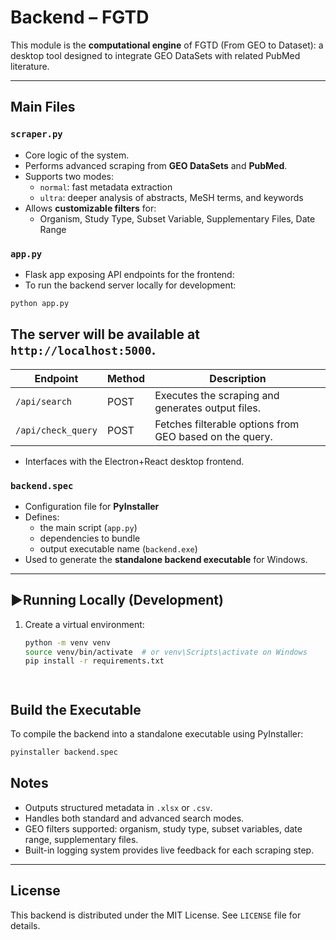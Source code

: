 # Backend – FGTD

This module is the **computational engine** of FGTD (From GEO to Dataset): a desktop tool designed to integrate GEO DataSets with related PubMed literature.

---

## Main Files

### `scraper.py`
- Core logic of the system.
- Performs advanced scraping from **GEO DataSets** and **PubMed**.
- Supports two modes:
  - `normal`: fast metadata extraction
  - `ultra`: deeper analysis of abstracts, MeSH terms, and keywords
- Allows **customizable filters** for:
  - Organism, Study Type, Subset Variable, Supplementary Files, Date Range

### `app.py`
- Flask app exposing API endpoints for the frontend:
- To run the backend server locally for development:

```bash
python app.py
```

The server will be available at `http://localhost:5000`.
- 
| Endpoint            | Method | Description                           |
|---------------------|--------|---------------------------------------|
| `/api/search`       | POST   | Executes the scraping and generates output files. |
| `/api/check_query`  | POST   | Fetches filterable options from GEO based on the query. |
- Interfaces with the Electron+React desktop frontend.

### `backend.spec`
- Configuration file for **PyInstaller**
- Defines:
  - the main script (`app.py`)
  - dependencies to bundle
  - output executable name (`backend.exe`)
- Used to generate the **standalone backend executable** for Windows.

---

## ▶Running Locally (Development)

1. Create a virtual environment:
   ```bash
   python -m venv venv
   source venv/bin/activate  # or venv\Scripts\activate on Windows
   pip install -r requirements.txt




## Build the Executable

To compile the backend into a standalone executable using PyInstaller:

```bash
pyinstaller backend.spec
```

## Notes

- Outputs structured metadata in `.xlsx` or `.csv`.
- Handles both standard and advanced search modes.
- GEO filters supported: organism, study type, subset variables, date range, supplementary files.
- Built-in logging system provides live feedback for each scraping step.

---

## License

This backend is distributed under the MIT License. See `LICENSE` file for details.
